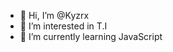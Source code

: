 - 👋 Hi, I’m @Kyzrx
- 👀 I’m interested in T.I
- 🌱 I’m currently learning JavaScript

<!---
Kyzrx/Kyzrx is a ✨ special ✨ repository because its `README.md` (this file) appears on your GitHub profile.
You can click the Preview link to take a look at your changes.
--->
